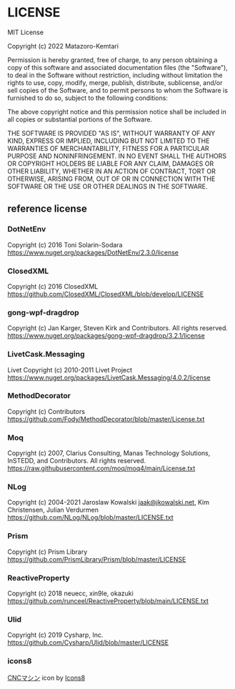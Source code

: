 # LICENSE

MIT License

Copyright (c) 2022 Matazoro-Kemtari

Permission is hereby granted, free of charge, to any person obtaining a copy
of this software and associated documentation files (the "Software"), to deal
in the Software without restriction, including without limitation the rights
to use, copy, modify, merge, publish, distribute, sublicense, and/or sell
copies of the Software, and to permit persons to whom the Software is
furnished to do so, subject to the following conditions:

The above copyright notice and this permission notice shall be included in all
copies or substantial portions of the Software.

THE SOFTWARE IS PROVIDED "AS IS", WITHOUT WARRANTY OF ANY KIND, EXPRESS OR
IMPLIED, INCLUDING BUT NOT LIMITED TO THE WARRANTIES OF MERCHANTABILITY,
FITNESS FOR A PARTICULAR PURPOSE AND NONINFRINGEMENT. IN NO EVENT SHALL THE
AUTHORS OR COPYRIGHT HOLDERS BE LIABLE FOR ANY CLAIM, DAMAGES OR OTHER
LIABILITY, WHETHER IN AN ACTION OF CONTRACT, TORT OR OTHERWISE, ARISING FROM,
OUT OF OR IN CONNECTION WITH THE SOFTWARE OR THE USE OR OTHER DEALINGS IN THE
SOFTWARE.

## reference license

### DotNetEnv

Copyright (c) 2016 Toni Solarin-Sodara
<https://www.nuget.org/packages/DotNetEnv/2.3.0/license>

### ClosedXML

Copyright (c) 2016 ClosedXML
<https://github.com/ClosedXML/ClosedXML/blob/develop/LICENSE>

### gong-wpf-dragdrop

Copyright (c) Jan Karger, Steven Kirk and Contributors. All rights reserved.
<https://www.nuget.org/packages/gong-wpf-dragdrop/3.2.1/license>

### LivetCask.Messaging

Livet Copyright (c) 2010-2011 Livet Project
<https://www.nuget.org/packages/LivetCask.Messaging/4.0.2/license>

### MethodDecorator

Copyright (c) Contributors
<https://github.com/Fody/MethodDecorator/blob/master/License.txt>

### Moq

Copyright (c) 2007, Clarius Consulting, Manas Technology Solutions, InSTEDD,
and Contributors. All rights reserved.
<https://raw.githubusercontent.com/moq/moq4/main/License.txt>

### NLog

Copyright (c) 2004-2021 Jaroslaw Kowalski <jaak@jkowalski.net>, Kim Christensen, Julian Verdurmen
<https://github.com/NLog/NLog/blob/master/LICENSE.txt>

### Prism

Copyright (c) Prism Library
<https://github.com/PrismLibrary/Prism/blob/master/LICENSE>

### ReactiveProperty

Copyright (c) 2018 neuecc, xin9le, okazuki
<https://github.com/runceel/ReactiveProperty/blob/main/LICENSE.txt>

### Ulid

Copyright (c) 2019 Cysharp, Inc.
<https://github.com/Cysharp/Ulid/blob/master/LICENSE>

### icons8

<a target="_blank" href="https://icons8.com/icon/492aVyc3A-Rh/cnc%E3%83%9E%E3%82%B7%E3%83%B3">CNCマシン</a> icon by <a target="_blank" href="https://icons8.com">Icons8</a>

